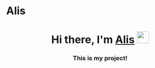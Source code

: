 # Alis
<h1 align="center">Hi there, I'm <a href="https://daniilshat.ru/" target="_blank">Alis</a> 
<img src="https://github.com/blackcater/blackcater/raw/main/images/Hi.gif" height="32"/></h1>
<h3 align="center">This is my project!</h3>